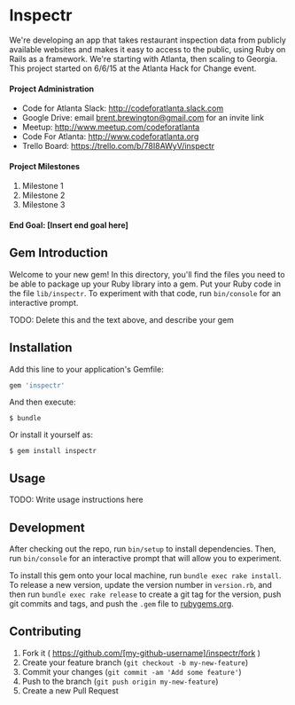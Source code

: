 # Inspectr

We're developing an app that takes restaurant inspection data from publicly available websites and makes it easy to access to the public, using Ruby on Rails as a framework.  We're starting with Atlanta, then scaling to Georgia.  This project started on 6/6/15 at the Atlanta Hack for Change event.

#### Project Administration ####
- Code for Atlanta Slack: <http://codeforatlanta.slack.com>
- Google Drive: email <brent.brewington@gmail.com> for an invite link
- Meetup: <http://www.meetup.com/codeforatlanta>
- Code For Atlanta: <http://www.codeforatlanta.org>
- Trello Board: <https://trello.com/b/78I8AWyV/inspectr>
  
#### Project Milestones ####
1. Milestone 1
2. Milestone 2
3. Milestone 3

#### End Goal: [Insert end goal here] ####

## Gem Introduction ##
Welcome to your new gem! In this directory, you'll find the files you need to be able to package up your Ruby library into a gem. Put your Ruby code in the file `lib/inspectr`. To experiment with that code, run `bin/console` for an interactive prompt.

TODO: Delete this and the text above, and describe your gem

## Installation

Add this line to your application's Gemfile:

```ruby
gem 'inspectr'
```

And then execute:

    $ bundle

Or install it yourself as:

    $ gem install inspectr

## Usage

TODO: Write usage instructions here

## Development

After checking out the repo, run `bin/setup` to install dependencies. Then, run `bin/console` for an interactive prompt that will allow you to experiment.

To install this gem onto your local machine, run `bundle exec rake install`. To release a new version, update the version number in `version.rb`, and then run `bundle exec rake release` to create a git tag for the version, push git commits and tags, and push the `.gem` file to [rubygems.org](https://rubygems.org).

## Contributing

1. Fork it ( https://github.com/[my-github-username]/inspectr/fork )
2. Create your feature branch (`git checkout -b my-new-feature`)
3. Commit your changes (`git commit -am 'Add some feature'`)
4. Push to the branch (`git push origin my-new-feature`)
5. Create a new Pull Request
